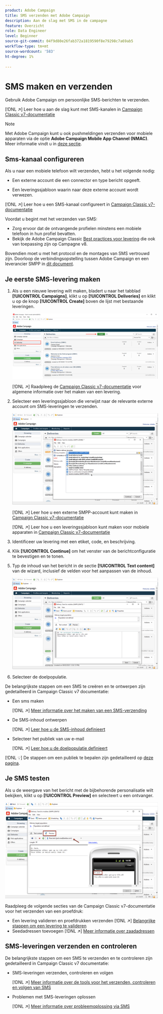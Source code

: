 ```yaml
---
product: Adobe Campaign
title: SMS verzenden met Adobe Campaign
description: Aan de slag met SMS in de campagne
feature: Overzicht
role: Data Engineer
level: Beginner
source-git-commit: 04f9d80e26fab372a1819590f8e79298c7a69ab5
workflow-type: tm+mt
source-wordcount: '583'
ht-degree: 1%

---
```


# SMS maken en verzenden

Gebruik Adobe Campaign om persoonlijke SMS-berichten te verzenden.

[!DNL :arrow_upper_right:] Leer hoe u aan de slag kunt met SMS-kanalen in  [Campaign Classic v7-documentatie](https://experienceleague.adobe.com/docs/campaign-classic/using/sending-messages/sending-messages-on-mobiles/sms-channel.html)

>[!NOTE]
>
>Met Adobe Campaign kunt u ook pushmeldingen verzenden voor mobiele apparaten via de optie **Adobe Campaign Mobile App Channel (NMAC)**. Meer informatie vindt u in [deze sectie](push.md).

## Sms-kanaal configureren

Als u naar een mobiele telefoon wilt verzenden, hebt u het volgende nodig:

* Een externe account die een connector en type bericht opgeeft.

* Een leveringssjabloon waarin naar deze externe account wordt verwezen.

[!DNL :arrow_upper_right:]  Leer hoe u een SMS-kanaal configureert in  [Campaign Classic v7-documentatie](https://experienceleague.adobe.com/docs/campaign-classic/using/sending-messages/sending-messages-on-mobiles/sms-set-up.html?lang=en#sending-messages)

Voordat u begint met het verzenden van SMS:

* Zorg ervoor dat de ontvangende profielen minstens een mobiele telefoon in hun profiel bevatten.
* Bekijk de Adobe Campaign Classic [Best practices voor levering](https://experienceleague.adobe.com/docs/campaign-classic/using/sending-messages/key-steps-when-creating-a-delivery/delivery-bestpractices/delivery-best-practices.html?lang=en#sending-messages) die ook van toepassing zijn op Campagne v8.

Bovendien moet u met het protocol en de montages van SMS vertrouwd zijn. Doorloop de verbindingsopstelling tussen Adobe Campaign en een leverancier SMPP in [dit document](https://experienceleague.adobe.com/docs/campaign-classic/using/sending-messages/sending-messages-on-mobiles/sms-protocol.html?lang=en#sending-messages).

## Je eerste SMS-levering maken

1. Als u een nieuwe levering wilt maken, bladert u naar het tabblad **[!UICONTROL Campaigns]**, klikt u op **[!UICONTROL Deliveries]** en klikt u op de knop **[!UICONTROL Create]** boven de lijst met bestaande leveringen.

   ![](assets/delivery_step_1.png)

   [!DNL :arrow_upper_right:] Raadpleeg de  [Campaign Classic v7-documentatie](https://experienceleague.adobe.com/docs/campaign-classic/using/sending-messages/key-steps-when-creating-a-delivery/steps-about-delivery-creation-steps.html?lang=en#sending-messages) voor algemene informatie over het maken van een levering.

1. Selecteer een leveringssjabloon die verwijst naar de relevante externe account om SMS-leveringen te verzenden.

   ![](assets/sms-template-list.png)

   [!DNL :arrow_upper_right:] Leer hoe u een externe SMPP-account kunt maken in  [Campaign Classic v7-documentatie](https://experienceleague.corp.adobe.com/docs/campaign-classic/using/sending-messages/sending-messages-on-mobiles/sms-set-up.html?lang=en#creating-an-smpp-external-account)

   [!DNL :arrow_upper_right:] Leer hoe u een leveringssjabloon kunt maken voor mobiele apparaten in  [Campaign Classic v7-documentatie](https://experienceleague.corp.adobe.com/docs/campaign-classic/using/sending-messages/sending-messages-on-mobiles/sms-set-up.html?lang=en#changing-the-delivery-template)

1. Identificeer uw levering met een etiket, code, en beschrijving.

1. Klik **[!UICONTROL Continue]** om het venster van de berichtconfiguratie te bevestigen en te tonen.

1. Typ de inhoud van het bericht in de sectie **[!UICONTROL Text content]** van de wizard, inclusief de velden voor het aanpassen van de inhoud.

   ![](assets/sms-content.png)

1. Selecteer de doelpopulatie.

De belangrijkste stappen om een SMS te creëren en te ontwerpen zijn gedetailleerd in Campaign Classic v7 documentatie:

* Een sms maken

   [!DNL :arrow_upper_right:] [Meer informatie over het maken van een SMS-verzending](https://experienceleague.adobe.com/docs/campaign-classic/using/sending-messages/sending-messages-on-mobiles/sms-create.html?lang=en#sending-messages)

* De SMS-inhoud ontwerpen

   [!DNL :arrow_upper_right:] [Leer hoe u de SMS-inhoud definieert](https://experienceleague.adobe.com/docs/campaign-classic/using/sending-messages/sending-messages-on-mobiles/sms-create.html?lang=en#defining-the-sms-content)

* Selecteer het publiek van uw e-mail

   [!DNL :arrow_upper_right:] [Leer hoe u de doelpopulatie definieert](https://experienceleague.adobe.com/docs/campaign-classic/using/sending-messages/key-steps-when-creating-a-delivery/steps-defining-the-target-population.html)

[!DNL :bulb:] De stappen om een publiek te bepalen zijn gedetailleerd op  [deze pagina](../start/audiences.md).

## Je SMS testen

Als u de weergave van het bericht met de bijbehorende personalisatie wilt bekijken, klikt u op **[!UICONTROL Preview]** en selecteert u een ontvanger.

![](assets/sms-preview.png)

Raadpleeg de volgende secties van de Campaign Classic v7-documentatie voor het verzenden van een proefdruk:

* Een levering valideren en proefdrukken verzenden
   [!DNL :arrow_upper_right:] [Belangrijke stappen om een levering te valideren](https://experienceleague.adobe.com/docs/campaign-classic/using/sending-messages/key-steps-when-creating-a-delivery/steps-validating-the-delivery.html)
* Seedadressen toevoegen
   [!DNL :arrow_upper_right:] [Meer informatie over zaadadressen](https://experienceleague.adobe.com/docs/campaign-classic/using/sending-messages/using-seed-addresses/about-seed-addresses.html)

## SMS-leveringen verzenden en controleren

De belangrijkste stappen om een SMS te verzenden en te controleren zijn gedetailleerd in Campaign Classic v7 documentatie:

* SMS-leveringen verzenden, controleren en volgen

   [!DNL :arrow_upper_right:] [Meer informatie over de tools voor het verzenden, controleren en volgen van SMS](https://experienceleague.adobe.com/docs/campaign-classic/using/sending-messages/sending-messages-on-mobiles/sms-send.html?lang=en#sending-messages)
* Problemen met SMS-leveringen oplossen

   [!DNL :arrow_upper_right:] [Meer informatie over probleemoplossing via SMS](https://experienceleague.adobe.com/docs/campaign-classic/using/sending-messages/sending-messages-on-mobiles/troubleshooting-sms.html?lang=en#sending-messages)
